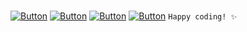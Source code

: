 ###
[![Button](https://img.shields.io/badge/About-Me-008491)](https://github.com/iceman404/iceman404/blob/main/AboutMe.md) [![Button](https://img.shields.io/badge/Technical-Skills-910083)](https://github.com/iceman404/iceman404/blob/main/TechnicalSkills.md) [![Button](https://img.shields.io/badge/My-Strengths-910c00)](https://github.com/iceman404/iceman404/blob/main/MyStrengths.md) [![Button](https://img.shields.io/badge/Lets-Connect-00910d)](https://github.com/iceman404/iceman404/blob/main/LetsConnect.md) `Happy coding! ✨` 
<!--
## 📚 Open Source Contributions
I'm an active contributor to the open-source community and believe in the importance of giving back. You'll find some of my contributions and projects here on GitHub.
--->
<!---
iceman404/iceman404 is a ✨ special ✨ repository because its `README.md` (this file) appears on your GitHub profile.
You can click the Preview link to take a look at your changes.
--->

